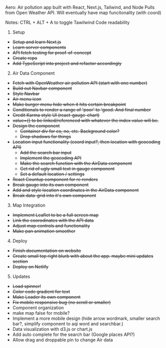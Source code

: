 Aero:
Air pollution app built with React, Next.js, Tailwind, and Node
Pulls from Open Weather API. Will eventually have map funcitonality (with coord)

Notes:
CTRL + ALT + A to toggle Tawilwind Code readability


1. Setup    
  - ~~Setup and learn Next.js~~
  - ~~Learn server components~~
  - ~~API fetch testing for proof-of-concept~~
  - ~~Create repo~~
  - ~~Add TypeScript into project and refactor accordingly~~

2. Air Data Component
  - ~~Fetch with OpenWeather air pollution API (start with one number)~~
  - ~~Build out Navbar component~~
  - ~~Style Navbar~~
  - ~~Air menu icon~~
  - ~~Make burger menu hide when it hits certain breakpoint~~
  - ~~Conditionals to render a range of 'poor' to 'good. And final number~~
  - ~~Credit Karma style UI (react-gauge-chart)~~
  - ~~value={} to be linked/referenced with whatever the index value will be.~~
  - ~~Design the component~~
    - ~~Container div for co, no, etc. Background color?~~
    - ~~Drop shadows for things~~
  - ~~Location input functionality (coord input?, then location with geocoding API)~~
    - ~~Add the search bar input~~
    - ~~Implement the geocoding API~~
    - ~~Make the search function with the AirData component~~
    - ~~Get rid of ugly small text in gauge component~~
    - ~~Set a default location / settings~~
  - ~~React Countup component for re renders~~
  - ~~Break gauge into its own component~~
  - ~~Add and style location coordinates in the AirData component~~
  - ~~Break data-grid into it's own component~~

3. Map Integration
  - ~~Implement Leaflet to be a full screen map~~
  - ~~Link the coorodinates with the API data~~
  - ~~Adjust map controls and functionality~~
  - ~~Make pan animation smoother~~ 

4. Deploy
  - ~~Finish documentation on website~~
  - ~~Create small top right blurb with about the app. maybe mini updates section~~
  - ~~Deploy on Netlify~~

5. Updates
  - ~~Load spinner!~~
  - ~~Color code gradient for text~~
  - ~~Make Loader its own component~~
  - ~~Fix mobile responsive bug (no scroll or smaller)~~
  - Component organization
  - make map false for mobile?
  - Implement a more mobile design (hide arrow wordmark, smaller search bar?, simplify component to aqi word and searchbar.)
  - Data visualization with d3.js or chart.js
  - Add auto complete for the search bar (Google places API?)
  - Allow drag and droppable pin to change Air data


